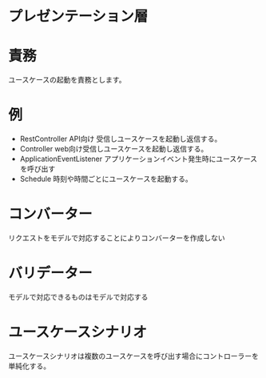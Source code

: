 プレゼンテーション層
=====

# 責務

ユースケースの起動を責務とします。

# 例

* RestController API向け 受信しユースケースを起動し返信する。
* Controller web向け受信しユースケースを起動し返信する。
* ApplicationEventListener アプリケーションイベント発生時にユースケースを呼び出す
* Schedule 時刻や時間ごとにユースケースを起動する。

# コンバーター

リクエストをモデルで対応することによりコンバーターを作成しない

# バリデーター

モデルで対応できるものはモデルで対応する

# ユースケースシナリオ

ユースケースシナリオは複数のユースケースを呼び出す場合にコントローラーを単純化する。

